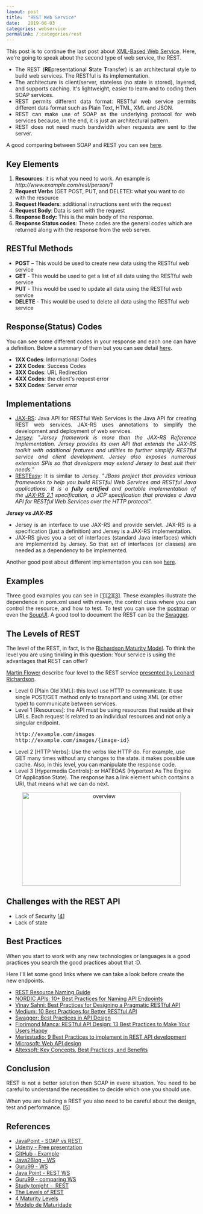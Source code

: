 ```yaml
---
layout: post
title:  "REST Web Service"
date:   2019-06-03
categories: webservice
permalink: /:categories/rest
---
```

<p style="text-align: justify;">This post is to continue the last post about <a href="https://fabiana2611.github.io/webservice/soap">XML-Based Web Service</a>. Here, we're going to speak about the second type of web service, the REST.</p>

<ul>
	<li style="text-align: justify;">The REST (<strong>RE</strong>presentational <strong>S</strong>tate <strong>T</strong>ransfer) is an architectural style to build web services. The RESTful is its implementation.</li>
	<li style="text-align: justify;">The architecture is client/server, stateless (no state is stored), layered, and supports caching. It's lightweight, easier to learn and to coding then SOAP services.</li>
	<li style="text-align: justify;">REST permits different data format: RESTful web service permits different data format such as Plain Text, HTML, XML and JSON.</li>
	<li style="text-align: justify;">REST can make use of SOAP as the underlying protocol for web services because, in the end, it is just an architectural pattern.</li>
	<li style="text-align: justify;">REST does not need much bandwidth when requests are sent to the server.</li>
</ul>
<p style="text-align: justify;">A good comparing between SOAP and REST you can see <a href="https://www.javatpoint.com/soap-vs-rest-web-services">here</a>.</p>

<h2>Key Elements</h2>
<ol>
	<li><strong>Resources</strong>: it is what you need to work. An example is <em>http://www.example.com/rest/person/1</em></li>
	<li><strong>Request Verbs</strong> (GET POST, PUT, and DELETE): what you want to do with the resource</li>
	<li><strong>Request Headers</strong>: additional instructions sent with the request</li>
	<li><strong>Request Body</strong>: Data is sent with the request</li>
	<li><strong>Response Body:</strong> This is the main body of the response.</li>
	<li><strong>Response Status codes</strong>: These codes are the general codes which are returned along with the response from the web server.</li>
</ol>
<h2>RESTful Methods</h2>
<ul>
	<li><strong>POST</strong> – This would be used to create new data using the RESTful web service</li>
	<li><strong>GET</strong> - This would be used to get a list of all data using the RESTful web service</li>
	<li><strong>PUT</strong> - This would be used to update all data using the RESTful web service</li>
	<li><strong>DELETE</strong> - This would be used to delete all data using the RESTful web service</li>
</ul>
<h2>Response(Status) Codes</h2>
<p style="text-align: justify;">You can see some different codes in your response and each one can have a definition. Below a summary of them but you can see detail <a href="https://www.studytonight.com/rest-web-service/understanding-the-response">here</a>.</p>

<ul>
	<li><strong>1XX Codes</strong>: Informational Codes</li>
	<li><strong>2XX Codes</strong>: Success Codes</li>
	<li><strong>3XX Codes</strong>: URL Redirection</li>
	<li><strong>4XX Codes</strong>: the client's request error</li>
	<li><strong>5XX Codes</strong>: Server error</li>
</ul>
<h2>Implementations</h2>
<ul>
	<li style="text-align: justify;"><a href="https://en.wikipedia.org/wiki/Java_API_for_RESTful_Web_Services">JAX-RS</a>: Java API for RESTful Web Services is the Java API for creating REST web services. JAX-RS uses annotations to simplify the development and deployment of web services.</li>
	<li style="text-align: justify;"><a href="https://jersey.github.io/">Jersey</a>: "<em>Jersey framework is more than the JAX-RS Reference Implementation. Jersey provides its own API that extends the JAX-RS toolkit with additional features and utilities to further simplify RESTful service and client development. Jersey also exposes numerous extension SPIs so that developers may extend Jersey to best suit their needs.</em>"</li>
	<li style="text-align: justify;"><a href="https://resteasy.github.io/index.html">RESTEasy</a>: It is similar to Jersey. "<em>JBoss project that provides various frameworks to help you build RESTful Web Services and RESTful Java applications. It is a <strong>fully certified</strong> and portable implementation of the <a href="https://jax-rs-spec.java.net/">JAX-RS 2.1</a> specification, a JCP specification that provides a Java API for RESTful Web Services over the HTTP protocol".</em></li>
</ul>
<strong><em>Jersey vs JAX-RS</em></strong>
<ul>
	<li style="text-align: justify;">Jersey is an interface to use JAX-RS and provide servlet. JAX-RS is a specification (just a definition) and Jersey is a JAX-RS implementation.</li>
	<li style="text-align: justify;">JAX-RS gives you a set of interfaces (standard Java interfaces) which are implemented by Jersey. So that set of interfaces (or classes) are needed as a dependency to be implemented.</li>
</ul>
<p style="text-align: justify;">Another good post about different implementation you can see <a href="https://javarevisited.blogspot.com/2017/02/difference-between-jax-rs-restlet-jersey-apache-cfx-RESTEasy.html">here</a>.</p>

<h2>Examples</h2>
<p style="text-align: justify;">Three good examples you can see in [<a href="http://www.mastertheboss.com/jboss-frameworks/resteasy/resteasy-tutorial">1</a>][<a href="https://howtodoinjava.com/resteasy/resteasy-tomcat-hello-world-application/">2</a>][<a href="https://dzone.com/articles/developing-rest-apis">3</a>]. These examples illustrate the dependence in pom.xml used with maven, the control class where you can control the resource, and how to test. To test you can use the <a href="https://www.getpostman.com/">postman</a> or even the <a href="https://www.soapui.org/">SoupUI</a>. A good tool to document the REST can be the <a href="https://fabiana2611.github.io/webservice/swagger">Swagger</a>.</p>

<h2>The Levels of REST</h2>

The level of the REST, in fact, is the <a href="https://martinfowler.com/articles/richardsonMaturityModel.html">Richardson Maturity Model</a>. To think the level you are using tinkling in this question: Your service is using the advantages that REST can offer?

<a href="https://martinfowler.com/">Martin Flower</a> describe four level to the REST service <a href="https://www.crummy.com/writing/speaking/2008-QCon/act3.html">presented by Leonard Richardson</a>.
<ul>
	<li>Level 0 [Plain Old XML]: this level use HTTP to communicate. It use single POST/GET method only to transport and using XML (or other type) to communicate between services.</li>
	<li>Level 1 [Resources]: the API must be using resources that reside at their URLs. Each request is related to an individual resources and not only a singular endpoint.
<pre>http://example.com/images
http://example.com/images/{image-id}</pre>
</li>
	<li>Level 2 [HTTP Verbs]: Use the verbs like HTTP do. For example, use GET many times without any changes to the state. it makes possible use cache. Also, in this level, you can manipulate the response code.</li>
	<li>Level 3 [Hypermedia Controls]: or HATEOAS (Hypertext As The Engine Of Application State). The response has a link element which contains a URI, that means what we can do next.</li>
</ul>
<center>
<a href="https://martinfowler.com/articles/richardsonMaturityModel.html" target="_blank" rel="noopener"><img class="  wp-image-898 aligncenter" src="https://biaintech.files.wordpress.com/2019/06/overview.png" alt="overview" width="421" height="249" /></a>
</center>
<h2>Challenges with the REST API</h2>
<ul>
	<li>Lack of Security [<a href="https://dzone.com/articles/rest-api-security-vulnerabilities?utm_medium=feed&utm_source=feedpress.me&utm_campaign=Feed:%20dzone">4</a>]</li>
	<li>Lack of state</li>
</ul>

<h2>Best Practices</h2>

When you start to work with any new technologies or languages is a good practices you search the good practices about that :D.

Here I'll let some good links where we can take a look before create the new endpoints.

<ul>
	<li><a href="https://restfulapi.net/resource-naming/">REST Resource Naming Guide</a></li>
	<li><a href="https://nordicapis.com/10-best-practices-for-naming-api-endpoints/">NORDIC APIs: 10+ Best Practices for Naming API Endpoints</a></li>
	<li><a href="https://www.vinaysahni.com/best-practices-for-a-pragmatic-restful-api">Vinay Sahni: Best Practices for Designing a Pragmatic RESTful API</a></li>
	<li><a href="https://medium.com/@mwaysolutions/10-best-practices-for-better-restful-api-cbe81b06f291">Medium: 10 Best Practices for Better RESTful API</a></li>
	<li><a href="https://swagger.io/resources/articles/best-practices-in-api-design/">Swagger: Best Practices in API Design</a></li>
	<li><a href="https://florimond.dev/en/posts/2018/08/restful-api-design-13-best-practices-to-make-your-users-happy/">Florimond Manca: RESTful API Design: 13 Best Practices to Make Your Users Happy</a></li>
	<li><a href="https://www.merixstudio.com/blog/best-practices-rest-api-development/">Merixstudio: 9 Best Practices to implement in REST API development</a></li>
	<li><a href="https://docs.microsoft.com/en-us/azure/architecture/best-practices/api-design">Microsoft: Web API design</a></li>
	<li><a href="https://www.altexsoft.com/blog/rest-api-design/">Altexsoft: Key Concepts, Best Practices, and Benefits</a></li>
</ul>

<h2>Conclusion</h2>
<p style="text-align: justify;">REST is not a better solution then SOAP in evere situation. You need to be careful to understand the necessities to decide which one you should use.</p>
<p style="text-align: justify;">When you are building a REST you also need to be careful about the design, test and performance. [<a href="https://dzone.com/articles/developing-rest-apis">5</a>]</p>

<h2>References</h2>
<ul>
	<li><a href="https://www.javatpoint.com/soap-vs-rest-web-services">JavaPoint - SOAP vs REST </a></li>
	<li><a href="https://www.udemy.com/web-services-api-step-by-step-beginner-tutorial/learn/v4/content">Udemy - Free presentation</a></li>
	<li><a href="https://github.com/fabiana2611/api-java">GitHub - Example</a></li>
	<li><a href="https://java2blog.com/web-service-tutorial/">Java2Blog - WS</a></li>
	<li><a href="https://www.guru99.com/restful-web-services.html">Guru99 - WS</a></li>
	<li><a href="https://www.javatpoint.com/restful-web-services">Java Point - REST WS</a></li>
	<li><a href="https://www.guru99.com/comparison-between-web-services.html">Guru99 - comparing WS</a></li>
	<li><a href="https://www.studytonight.com/rest-web-service/">Study tonight -  REST</a></li>
	<li><a href="https://fabiana2611.github.io/webservice/rest">The Levels of REST</a></li>
	<li><a href="https://blog.restcase.com/4-maturity-levels-of-rest-api-design/">4 Maturity Levels</a></li>
	<li><a href="http://www.boaglio.com/index.php/2016/11/03/modelo-de-maturidade-de-richardson-os-passos-para-a-gloria-do-rest/">Modelo de Maturidade</a></li>

</ul>
 
